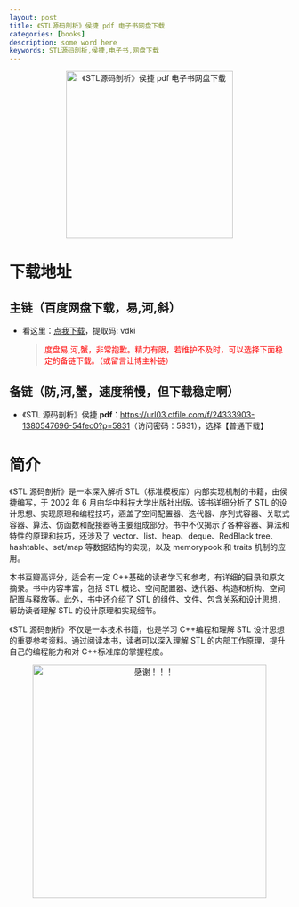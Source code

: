 ```yaml
---
layout: post
title: 《STL源码剖析》侯捷 pdf 电子书网盘下载
categories: [books]
description: some word here
keywords: STL源码剖析,侯捷,电子书,网盘下载
---
```


<div align="center"><img src="https://qweree.cn/wp-content/uploads/2024/10/stl-yuan-ma-pou-xi.jpg" alt="《STL源码剖析》侯捷 pdf 电子书网盘下载" width="300px" height="auto"></div>

# 下载地址

## 主链（百度网盘下载，易,河,斜）

- 看这里：[点我下载](https://pan.baidu.com/s/1iMXUbSbtZQZjDcqDmnWUyw?pwd=vdki)，提取码: vdki

  > <p style="color:red" >度盘易,河,蟹，非常抱歉。精力有限，若维护不及时，可以选择下面稳定的备链下载。（或留言让博主补链）</p>

## 备链（防,河,蟹，速度稍慢，但下载稳定啊）

- 《STL 源码剖析》侯捷.**pdf**：<https://url03.ctfile.com/f/24333903-1380547696-54fec0?p=5831>（访问密码：5831），选择【普通下载】

# 简介

《STL 源码剖析》是一本深入解析 STL（标准模板库）内部实现机制的书籍，由侯捷编写，于 2002 年 6 月由华中科技大学出版社出版。该书详细分析了 STL 的设计思想、实现原理和编程技巧，涵盖了空间配置器、迭代器、序列式容器、关联式容器、算法、仿函数和配接器等主要组成部分。书中不仅揭示了各种容器、算法和特性的原理和技巧，还涉及了 vector、list、heap、deque、RedBlack tree、hashtable、set/map 等数据结构的实现，以及 memorypook 和 traits 机制的应用。

本书豆瓣高评分，适合有一定 C++基础的读者学习和参考，有详细的目录和原文摘录。书中内容丰富，包括 STL 概论、空间配置器、迭代器、构造和析构、空间配置与释放等。此外，书中还介绍了 STL 的组件、文件、包含关系和设计思想，帮助读者理解 STL 的设计原理和实现细节。

《STL 源码剖析》不仅是一本技术书籍，也是学习 C++编程和理解 STL 设计思想的重要参考资料。通过阅读本书，读者可以深入理解 STL 的内部工作原理，提升自己的编程能力和对 C++标准库的掌握程度。

<div align="center"><img src="https://pic.imgdb.cn/item/661246bf68eb935713c7f81c.gif" alt="感谢！！！" width="420px" height="auto"/></div>
